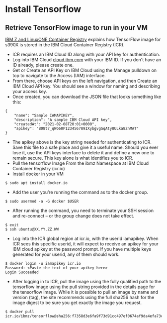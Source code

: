 # Install Tensorflow

## Retrieve TensorFlow image to run in your VM
[IBM Z and LinuxONE Container Registry](https://ibm.github.io/ibm-z-oss-hub/main/main.html) explains how TensorFlow image for s390X is stored in the IBM Cloud Container Registry (ICR).  
- ICR requires an IBM Cloud ID along with your API key for authentication.
- Log into IBM Cloud [cloud.ibm.com](http://cloud.ibm.com/) with your IBM ID. If you don't have an ID already, please create one.
- Get or Create an API Key on IBM Cloud using the Manage pulldown on top to navigate to the Access (IAM) interface. 
- From there, choose API keys on the left navigation, and then Create an IBM Cloud API key. You should see a window for naming and describing your access key.
- Once created, you can download the JSON file that looks something like this: 
```
{
    "name": "Sample IAMAPIKEY",
    "description": "A sample IBM Cloud API key",
    "createdAt": "2021-02-08T20:01+0000",
    "apikey": "B08t7_qWo60P123456789IXybgvgGqAty8ULka8ZnMAT"
}
```
    
- The apikey above is the key string needed for authenticating to ICR.  Save this file to a safe place and give it a useful name. Should you ever lose it, use the API keys interface to delete it and define a new one to remain secure. This key alone is what identifies you to ICR.
- Pull the tensorflow Image From the ibmz Namespace at IBM Cloud Container Registry (icr.io) 
- Install docker in your VM
```
$ sudo apt install docker.io
```
- Add the user you’re running the command as to the docker group.  
```
$ sudo usermod -a -G docker $USER
```
- After running the command, you need to terminate your SSH session and re-connect – or the group change does not take effect.
```
$ exit
$ ssh ubuntu@XX.YY.ZZ.WW
```
     
     
- Log into the ICR global region at icr.io, with the userid iamapikey. When ICR sees this specific userid, it will expect to receive an apikey for your IBM cloud apikey at the password prompt. If you have multiple keys generated for your userid, any of them should work.
```
$ docker login -u iamapikey icr.io
Password: <Paste the text of your apikey here>
Login Succeeded
```
    
- After logging in to ICR, pull the image using the fully qualified path to the tensorflow image using the pull string provided in the details page for the tensorflow image. While it is possible to pull an image by name and version (tag), the site recommends using the full sha256 hash for the image digest to be sure you get exactly the image you request.
```
$ docker pull icr.io/ibmz/tensorflow@sha256:f7358d3e6fa9f73d91cc497ef0674af9da4efa73cbde5bb8522660a1aed3833c
```
